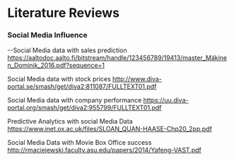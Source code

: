 # Literature Reviews

### Social Media Influence

--Social Media data with sales prediction
https://aaltodoc.aalto.fi/bitstream/handle/123456789/19413/master_Mäkinen_Dominik_2016.pdf?sequence=1

Social Media data with stock prices
http://www.diva-portal.se/smash/get/diva2:811087/FULLTEXT01.pdf

Social Media data with company performance
https://uu.diva-portal.org/smash/get/diva2:955799/FULLTEXT01.pdf

Predictive Analytics with social Media Data
https://www.inet.ox.ac.uk/files/SLOAN_QUAN-HAASE-Chp20_2pp.pdf

Social Media Data with Movie Box Office success
http://rmaciejewski.faculty.asu.edu/papers/2014/Yafeng-VAST.pdf

